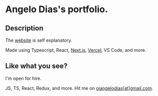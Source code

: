 # Angelo Dias's portfolio.

## Description

The [website](https://angelodias.com.br) is self explanatory.

Made using Typescript, React, [Next.js](https://nextjs.org/), [Vercel](https://vercel.com), VS Code, and more.

## Like what you see?

I'm open for hire.

JS, TS, React, Redux, and more. Hit me on [oiangelodias\[at\]gmail.com](mailto:oiangelodias@gmail.com).
